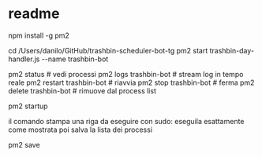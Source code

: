 # readme

npm install -g pm2

cd /Users/danilo/GitHub/trashbin-scheduler-bot-tg
pm2 start trashbin-day-handler.js --name trashbin-bot


pm2 status                 # vedi processi
pm2 logs trashbin-bot      # stream log in tempo reale
pm2 restart trashbin-bot   # riavvia
pm2 stop trashbin-bot      # ferma
pm2 delete trashbin-bot    # rimuove dal process list

pm2 startup

il comando stampa una riga da eseguire con sudo: eseguila esattamente come mostrata
poi salva la lista dei processi

pm2 save